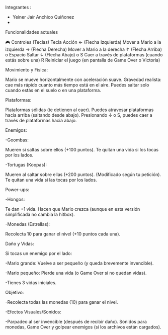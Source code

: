 Integrantes :
- Yeiner Jaír Anchico Quiñonez
-


Funcionalidades actuales

🎮 Controles (Teclas)
Tecla	Acción
← (Flecha Izquierda)	Mover a Mario a la izquierda
→ (Flecha Derecha)	Mover a Mario a la derecha
↑ (Flecha Arriba) o Espacio	Saltar
↓ (Flecha Abajo) o S	Caer a través de plataformas (cuando estás sobre una)
R	Reiniciar el juego (en pantalla de Game Over o Victoria)


Movimiento y Física:

Mario se mueve horizontalmente con aceleración suave.
Gravedad realista: cae más rápido cuanto más tiempo está en el aire.
Puedes saltar solo cuando estás en el suelo o en una plataforma.

Plataformas:

Plataformas sólidas (te detienen al caer).
Puedes atravesar plataformas hacia arriba (saltando desde abajo).
Presionando ↓ o S, puedes caer a través de plataformas hacia abajo.

Enemigos:

 -Goombas:

 Mueren si saltas sobre ellos (+100 puntos).
 Te quitan una vida si los tocas por los lados.

-Tortugas (Koopas):

 Mueren al saltar sobre ellas (+200 puntos). (Modificado según tu petición).
 Te quitan una vida si las tocas por los lados.

Power-ups:

 -Hongos:

 Te dan +1 vida.
 Hacen que Mario crezca (aunque en esta versión simplificada no cambia la hitbox).

 -Monedas (Estrellas):

 Recolecta 10 para ganar el nivel (+10 puntos cada una).

Daño y Vidas:

Si tocas un enemigo por el lado:

 -Mario grande: Vuelve a ser pequeño (y queda brevemente invencible).

 -Mario pequeño: Pierde una vida (o Game Over si no quedan vidas).

 -Tienes 3 vidas iniciales.

Objetivo:

 -Recolecta todas las monedas (10) para ganar el nivel.

 -Efectos Visuales/Sonidos:

 -Parpadeo al ser invencible (después de recibir daño).
Sonidos para monedas, Game Over y golpear enemigos (si los archivos están cargados).
